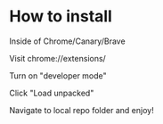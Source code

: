 # How to install

Inside of Chrome/Canary/Brave

Visit chrome://extensions/

Turn on "developer mode"

Click "Load unpacked"

Navigate to local repo folder and enjoy!
